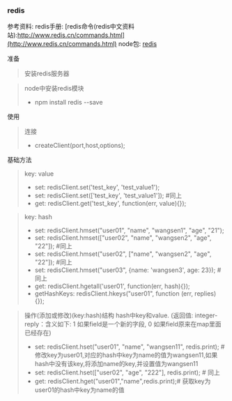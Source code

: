 ### redis
参考资料:
redis手册: [redis命令(redis中文资料站):http://www.redis.cn/commands.html](http://www.redis.cn/commands.html)
node包: [redis](https://www.npmjs.com/package/redis)

准备
> 安装redis服务器

> node中安装redis模块
> * npm install redis --save

使用
> 连接
> * createClient(port,host,options);

基础方法
> key: value
> * set: redisClient.set('test_key', 'test_value1');
> * set: redisClient.set(['test_key', 'test_value1']); #同上
> * get: redisClient.get('test_key', function(err, value){});

> key: hash
> * set: redisClient.hmset("user01", "name", "wangsen1", "age", "21");
> * set: redisClient.hmset(["user02", "name", "wangsen2", "age", "22"]); #同上
> * set: redisClient.hmset("user02", ["name", "wangsen2", "age", "22"]); #同上
> * set: redisClient.hmset("user03", {name: 'wangsen3', age: 23}); #同上
> * get: redisClient.hgetall('user01', function(err, hash){});
> * getHashKeys: redisClient.hkeys("user01", function (err, replies) {});

> 操作(添加或修改)(key:hash)结构 hash中key和value. (返回值: integer-reply：含义如下: 1 如果field是一个新的字段, 0 如果field原来在map里面已经存在)
> * set: redisClient.hset("user01", "name", "wangsen11", redis.print); # 修改key为user01,对应的hash中key为name的值为wangsen11,如果hash中没有该key,将添加name的key,并设置值为wangsen11
> * set: redisClient.hset(["user02", "age", "222"], redis.print); # 同上
> * get: redisClient.hget("user01","name",redis.print);# 获取key为user01的hash中key为name的值




